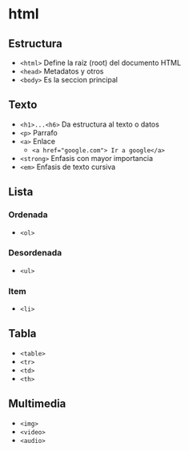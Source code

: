 # html

## Estructura
- `<html>` Define la raíz (root) del documento HTML
- `<head>` Metadatos y otros
- `<body>` Es la seccion principal
## Texto
- `<h1>...<h6>` Da estructura al texto o datos
- `<p>` Parrafo
- `<a>` Enlace
    - `<a href="google.com"> Ir a google</a>`
- `<strong>` Enfasis con mayor importancia
- `<em>` Enfasis de texto cursiva
## Lista
### Ordenada
- `<ol>`
### Desordenada
- `<ul>`
### Item
- `<li>`
## Tabla
- `<table>`
- `<tr>`
- `<td>`
- `<th>`
## Multimedia
- `<img>`
- `<video>`
- `<audio>`
